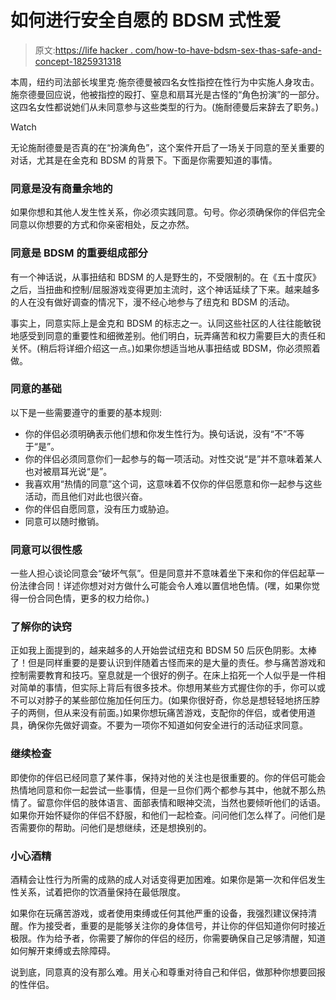 # 如何进行安全自愿的 BDSM 式性爱

> 原文:[https://life hacker . com/how-to-have-bdsm-sex-thas-safe-and-concept-1825931318](https://lifehacker.com/how-to-have-bdsm-sex-thats-safe-and-consensual-1825931318)

本周，纽约司法部长埃里克·施奈德曼被四名女性指控在性行为中实施人身攻击。施奈德曼回应说，他被指控的殴打、窒息和扇耳光是古怪的“角色扮演”的一部分。这四名女性都说她们从未同意参与这些类型的行为。(施耐德曼后来辞去了职务。)

Watch

无论施耐德曼是否真的在“扮演角色”，这个案件开启了一场关于同意的至关重要的对话，尤其是在金克和 BDSM 的背景下。下面是你需要知道的事情。

### 同意是没有商量余地的

如果你想和其他人发生性关系，你必须实践同意。句号。你必须确保你的伴侣完全同意以你想要的方式和你亲密相处，反之亦然。

### 同意是 BDSM 的重要组成部分

有一个神话说，从事扭结和 BDSM 的人是野生的，不受限制的。在《五十度灰》之后，当扭曲和控制/屈服游戏变得更加主流时，这个神话延续了下来。越来越多的人在没有做好调查的情况下，漫不经心地参与了纽克和 BDSM 的活动。

事实上，同意实际上是金克和 BDSM 的标志之一。认同这些社区的人往往能敏锐地感受到同意的重要性和细微差别。他们明白，玩弄痛苦和权力需要巨大的责任和关怀。(稍后将详细介绍这一点。)如果你想适当地从事扭结或 BDSM，你必须照着做。

### 同意的基础

以下是一些需要遵守的重要的基本规则:

*   你的伴侣必须明确表示他们想和你发生性行为。换句话说，没有“不”不等于“是”。
*   你的伴侣必须同意你们一起参与的每一项活动。对性交说“是”并不意味着某人也对被扇耳光说“是”。
*   我喜欢用“热情的同意”这个词，这意味着不仅你的伴侣愿意和你一起参与这些活动，而且他们对此也很兴奋。
*   你的伴侣自愿同意，没有压力或胁迫。
*   同意可以随时撤销。

### 同意可以很性感

一些人担心谈论同意会“破坏气氛”。但是同意并不意味着坐下来和你的伴侣起草一份法律合同！详述你想对对方做什么可能会令人难以置信地色情。(嘿，如果你觉得一份合同色情，更多的权力给你。)

### 了解你的诀窍

正如我上面提到的，越来越多的人开始尝试纽克和 BDSM 50 后灰色阴影。太棒了！但是同样重要的是要认识到伴随着古怪而来的是大量的责任。参与痛苦游戏和控制需要教育和技巧。窒息就是一个很好的例子。在床上掐死一个人似乎是一件相对简单的事情，但实际上背后有很多技术。你想用某些方式握住你的手，你可以或不可以对脖子的某些部位施加任何压力。(如果你很好奇，你总是想轻轻地挤压脖子的两侧，但从来没有前面。)如果你想玩痛苦游戏，支配你的伴侣，或者使用道具，确保你先做好调查。不要为一项你不知道如何安全进行的活动征求同意。

### 继续检查

即使你的伴侣已经同意了某件事，保持对他的关注也是很重要的。你的伴侣可能会热情地同意和你一起尝试一些事情，但是一旦你们两个都参与其中，他就不那么热情了。留意你伴侣的肢体语言、面部表情和眼神交流，当然也要倾听他们的话语。如果你开始怀疑你的伴侣不舒服，和他们一起检查。问问他们怎么样了。问他们是否需要你的帮助。问他们是想继续，还是想换别的。

### 小心酒精

酒精会让性行为所需的成熟的成人对话变得更加困难。如果你是第一次和伴侣发生性关系，试着把你的饮酒量保持在最低限度。

如果你在玩痛苦游戏，或者使用束缚或任何其他严重的设备，我强烈建议保持清醒。作为接受者，重要的是能够关注你的身体信号，并让你的伴侣知道你何时接近极限。作为给予者，你需要了解你的伴侣的经历，你需要确保自己足够清醒，知道如何解开束缚或去除障碍。

说到底，同意真的没有那么难。用关心和尊重对待自己和伴侣，做那种你想要回报的性伴侣。
